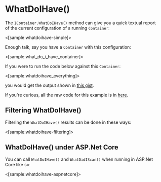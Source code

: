 # WhatDoIHave()

The `IContainer.WhatDoIHave()` method can give you a quick textual report of the current configuration of a running `Container`:

<[sample:whatdoihave-simple]>

Enough talk, say you have a `Container` with this configuration:

<[sample:what_do_i_have_container]>

If you were to run the code below against this `Container`:

<[sample:whatdoihave_everything]>

  you would get the output shown in [this gist](https://gist.github.com/jeremydmiller/7eae90eda21cc47ed24fa30623f9feb2).

If you're curious, all the raw code for this example is in [here](https://github.com/JasperFx/lamar/blob/master/src/Lamar.Testing/IoC/Diagnostics/WhatDoIHave_smoke_tests.cs).

## Filtering WhatDoIHave()

Filtering the `WhatDoIHave()` results can be done in these ways:

<[sample:whatdoihave-filtering]>

## WhatDoIHave() under ASP&period;Net Core

You can call `WhatDoIHave()` and `WhatDidIScan()` when running in ASP.Net Core like so:

<[sample:whatdoihave-aspnetcore]>
